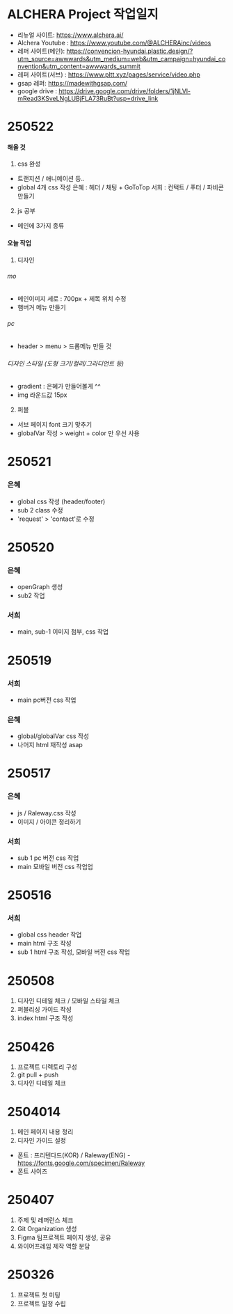 # ALCHERA Project 작업일지
- 리뉴얼 사이트: https://www.alchera.ai/
- Alchera Youtube : https://www.youtube.com/@ALCHERAinc/videos
- 레퍼 사이트(메인): https://convencion-hyundai.plastic.design/?utm_source=awwwards&utm_medium=web&utm_campaign=hyundai_convention&utm_content=awwwards_summit
- 레퍼 사이트(서브) : https://www.pltt.xyz/pages/service/video.php
- gsap 레퍼: https://madewithgsap.com/
- google drive : https://drive.google.com/drive/folders/1jNLVl-mRead3KSveLNgLUBjFLA73RuBt?usp=drive_link

# 250522
#### 해올 것
1) css 완성
- 트랜지션 / 애니메이션 등..
- global 4개 css 작성
은혜 : 헤더 / 채팅 + GoToTop
서희 : 컨택트 / 푸터 / 파비콘 만들기

2) js 공부
- 메인에 3가지 종류

#### 오늘 작업
1) 디자인
###### mo
- 메인이미지 세로 : 700px + 제목 위치 수정
- 햄버거 메뉴 만들기

###### pc
- header > menu > 드롭메뉴 만들 것

###### 디자인 스타일 (도형 크기/컬러/그라디언트 등)
- gradient : 은혜가 만들어볼게 ^^
- img 라운드값 15px

2) 퍼블
- 서브 페이지 font 크기 맞추기
- globalVar 작성 > weight + color 만 우선 사용

# 250521
### 은혜
- global css 작성 (header/footer)
- sub 2 class 수정
- 'request' > 'contact'로 수정

# 250520
### 은혜
- openGraph 생성
- sub2 작업
### 서희
- main, sub-1 이미지 첨부, css 작업

# 250519
### 서희
- main pc버전 css 작업

### 은혜
- global/globalVar css 작성
- 나머지 html 재작성 asap

# 250517
### 은혜
- js / Raleway.css 작성
- 이미지 / 아이콘 정리하기

### 서희
- sub 1 pc 버전 css 작업
- main 모바일 버전 css 작업업

# 250516
### 서희
- global css header 작업
- main html 구조 작성
- sub 1 html 구조 작성, 모바일 버전 css 작업

# 250508
1. 디자인 디테일 체크 / 모바일 스타일 체크
2. 퍼블리싱 가이드 작성
3. index html 구조 작성

# 250426
1. 프로젝트 디렉토리 구성
2. git pull + push
3. 디자인 디테일 체크

# 2504014
1. 메인 페이지 내용 정리
2. 디자인 가이드 설정
- 폰트 : 프리텐다드(KOR) / Raleway(ENG) - https://fonts.google.com/specimen/Raleway
- 폰트 사이즈

# 250407
1. 주제 및 레퍼런스 체크
2. Git Organization 생성
3. Figma 팀프로젝트 페이지 생성, 공유
4. 와이어프레임 제작 역할 분담

# 250326
1. 프로젝트 첫 미팅
2. 프로젝트 일정 수립
